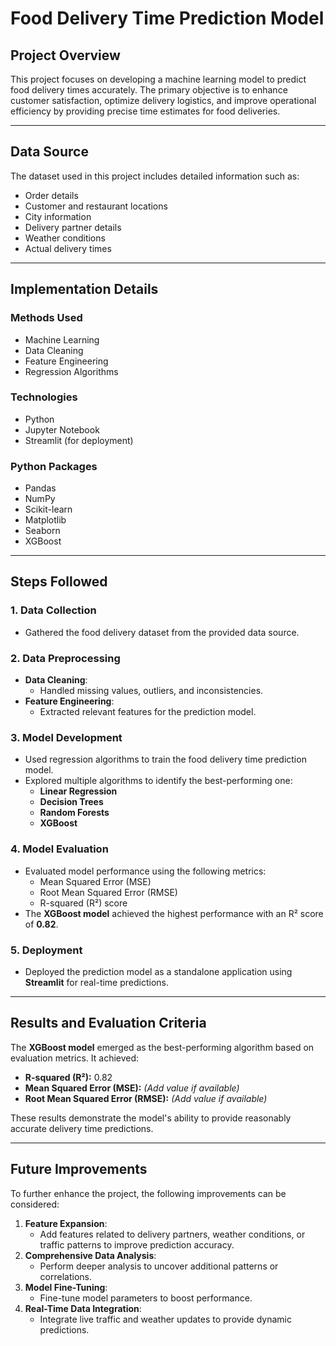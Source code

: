 # Food Delivery Time Prediction Model

## **Project Overview**
This project focuses on developing a machine learning model to predict food delivery times accurately. The primary objective is to enhance customer satisfaction, optimize delivery logistics, and improve operational efficiency by providing precise time estimates for food deliveries.

---

## **Data Source**
The dataset used in this project includes detailed information such as:
- Order details
- Customer and restaurant locations
- City information
- Delivery partner details
- Weather conditions
- Actual delivery times

---

## **Implementation Details**

### **Methods Used**
- Machine Learning
- Data Cleaning
- Feature Engineering
- Regression Algorithms

### **Technologies**
- Python
- Jupyter Notebook
- Streamlit (for deployment)

### **Python Packages**
- Pandas
- NumPy
- Scikit-learn
- Matplotlib
- Seaborn
- XGBoost

---

## **Steps Followed**

### 1. **Data Collection**
- Gathered the food delivery dataset from the provided data source.

### 2. **Data Preprocessing**
- **Data Cleaning**:
  - Handled missing values, outliers, and inconsistencies.
- **Feature Engineering**:
  - Extracted relevant features for the prediction model.

### 3. **Model Development**
- Used regression algorithms to train the food delivery time prediction model.
- Explored multiple algorithms to identify the best-performing one:
  - **Linear Regression**
  - **Decision Trees**
  - **Random Forests**
  - **XGBoost**

### 4. **Model Evaluation**
- Evaluated model performance using the following metrics:
  - Mean Squared Error (MSE)
  - Root Mean Squared Error (RMSE)
  - R-squared (R²) score
- The **XGBoost model** achieved the highest performance with an R² score of **0.82**.

### 5. **Deployment**
- Deployed the prediction model as a standalone application using **Streamlit** for real-time predictions.

---

## **Results and Evaluation Criteria**
The **XGBoost model** emerged as the best-performing algorithm based on evaluation metrics. It achieved:
- **R-squared (R²):** 0.82
- **Mean Squared Error (MSE):** _(Add value if available)_
- **Root Mean Squared Error (RMSE):** _(Add value if available)_

These results demonstrate the model's ability to provide reasonably accurate delivery time predictions.

---

## **Future Improvements**
To further enhance the project, the following improvements can be considered:
1. **Feature Expansion**:
   - Add features related to delivery partners, weather conditions, or traffic patterns to improve prediction accuracy.
2. **Comprehensive Data Analysis**:
   - Perform deeper analysis to uncover additional patterns or correlations.
3. **Model Fine-Tuning**:
   - Fine-tune model parameters to boost performance.
4. **Real-Time Data Integration**:
   - Integrate live traffic and weather updates to provide dynamic predictions.

